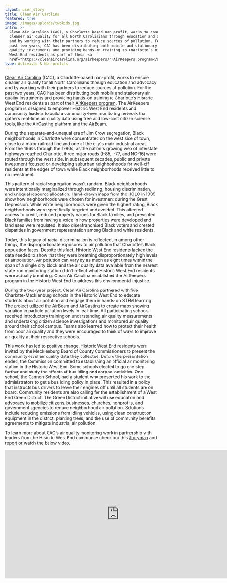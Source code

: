 ```yaml
---
layout: user_story
title: Clean Air Carolina
featured: true
image: /images/uploads/twokids.jpg
intro: >-
  Clean Air Carolina (CAC), a Charlotte-based non-profit, works to ensure
  cleaner air quality for all North Carolinians through education and advocacy
  and by working with their partners to reduce sources of pollution. For the
  past two years, CAC has been distributing both mobile and stationary air
  quality instruments and providing hands-on training to Charlotte’s Historic
  West End residents as part of their <a
  href="https://cleanaircarolina.org/airkeepers/">AirKeepers program</a>.
type: Activists & Non-profits
---
```

[Clean Air Carolina](https://cleanaircarolina.org/) (CAC), a Charlotte-based non-profit, works to ensure cleaner air quality for all North Carolinians through education and advocacy and by working with their partners to reduce sources of pollution. For the past two years, CAC has been distributing both mobile and stationary air quality instruments and providing hands-on training to Charlotte’s Historic West End residents as part of their <a href="https://cleanaircarolina.org/airkeepers/">AirKeepers program</a>. The AirKeepers program is designed to empower Historic West End residents and community leaders to build a community-level monitoring network that gathers real-time air quality data using free and low-cost citizen science tools, like the AirCasting platform and the AirBeam.

During the separate-and-unequal era of Jim Crow segregation, Black neighborhoods in Charlotte were concentrated on the west side of town, close to a major railroad line and one of the city's main industrial areas. From the 1960s through the 1980s, as the nation's growing web of interstate highways reached Charlotte, three major roads (I-85, I-77, and NC-16) were routed through the west side. In subsequent decades, public and private investment focused on developing suburban neighborhoods for well-off residents at the edges of town while Black neighborhoods received little to no investment.

This pattern of racial segregation wasn’t random. Black neighborhoods were intentionally marginalized through redlining, housing discrimination, and unequal resource allocation. Hand-drawn maps from the HOLC in 1935 show how neighborhoods were chosen for investment during the Great Depression. While white neighborhoods were given the highest rating, Black neighborhoods were specifically targeted and avoided. This affected access to credit, reduced property values for Black families, and prevented Black families from having a voice in how properties were developed and land uses were regulated. It also disenfranchised Black voters and created disparities in government representation among Black and white residents.

Today, this legacy of racial discrimination is reflected, in among other things, the disproportionate exposures to air pollution that Charlotte’s Black population faces. Despite this fact, Historic West End residents lacked the data needed to show that they were breathing disproportionately high levels of air pollution. Air pollution can vary by as much as eight times within the span of a single city block and the air quality data available from the nearest state-run monitoring station didn’t reflect what Historic West End residents were actually breathing. Clean Air Carolina established the AirKeepers program in the Historic West End to address this environmental injustice.

During the two-year project, Clean Air Carolina partnered with five Charlotte-Mecklenburg schools in the Historic West End to educate students about air pollution and engage them in hands-on STEM learning. The project utilized the AirBeam and AirCasting to create maps showing variation in particle pollution levels in real-time. All participating schools received introductory training on understanding air quality measurements and undertaking citizen science investigations and monitored air quality around their school campus. Teams also learned how to protect their health from poor air quality and they were encouraged to think of ways to improve air quality at their respective schools.

This work has led to positive change. Historic West End residents were invited by the Mecklenburg Board of County Commissioners to present the community-level air quality data they collected. Before the presentation ended, the Commission committed to establishing an official air monitoring station in the Historic West End. Some schools elected to go one step further and study the effects of bus idling and carpool activities. One school, the Cannon School, had a student who presented his work to the administrators to get a bus idling policy in place. This resulted in a policy that instructs bus drivers to leave their engines off until all students are on board. Community residents are also calling for the establishment of a West End Green District. The Green District initiative will use education and advocacy to mobilize citizens, businesses, churches, nonprofits, and government agencies to reduce neighborhood air pollution. Solutions include reducing emissions from idling vehicles, using clean construction equipment in the district, planting trees, and the use of community benefits agreements to mitigate industrial air pollution.

To learn more about CAC’s air quality monitoring work in partnership with leaders from the Historic West End community check out this <a href="https://storymaps.arcgis.com/stories/5071792639ef47729fad54da835d37d3">Storymap</a> and <a href="https://drive.google.com/file/d/1XGwXe27TMmzAxyB-BYpyftykNyrFYTRz/view">report</a> or watch the below video.<strong></strong>

<iframe width="752" height="424" src="https://www.youtube-nocookie.com/embed/mhQ4Kk3oq9o" frameborder="0" allow="accelerometer; autoplay; encrypted-media; gyroscope; picture-in-picture" allowfullscreen></iframe>
